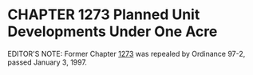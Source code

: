 CHAPTER 1273 Planned Unit Developments Under One Acre
=====================================================

EDITOR'S NOTE: Former Chapter [1273](54605092.html) was repealed by
Ordinance 97-2, passed January 3, 1997.
